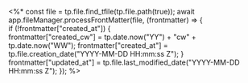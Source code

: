 <%*
const file = tp.file.find_tfile(tp.file.path(true));
await app.fileManager.processFrontMatter(file, (frontmatter) => {            
    if (!frontmatter["created_at"]) {                
        frontmatter["created_cw"] = tp.date.now("YY") + "cw" + tp.date.now("WW");
        frontmatter["created_at"] = tp.file.creation_date("YYYY-MM-DD HH:mm:ss Z");
    }
    frontmatter["updated_at"] = tp.file.last_modified_date("YYYY-MM-DD HH:mm:ss Z");
});
%>